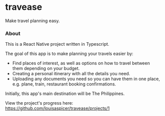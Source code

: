 # travease

Make travel planning easy.

### About
This is a React Native project written in Typescript.

The goal of this app is to make planning your travels easier by:

- Find places of interest, as well as options on how to travel between them depending on your budget.
- Creating a personal itinerary with all the details you need.
- Uploading any documents you need so you can have them in one place, e.g. plane, train, restaurant booking confirmations.

Initially, this app's main destination will be The Philippines.

View the project's progress here: https://github.com/louisaspicer/travease/projects/1
